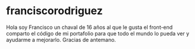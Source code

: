 # franciscorodriguez
Hola soy Francisco un chaval de 16 años al que le gusta el front-end comparto el código de mi portafolio para que todo el mundo lo pueda ver y ayudarme a mejorarlo. Gracias de antemano.

